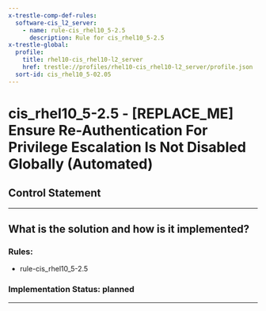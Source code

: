 ```yaml
---
x-trestle-comp-def-rules:
  software-cis_l2_server:
    - name: rule-cis_rhel10_5-2.5
      description: Rule for cis_rhel10_5-2.5
x-trestle-global:
  profile:
    title: rhel10-cis_rhel10-l2_server
    href: trestle://profiles/rhel10-cis_rhel10-l2_server/profile.json
  sort-id: cis_rhel10_5-02.05
---
```


# cis_rhel10_5-2.5 - \[REPLACE_ME\] Ensure Re-Authentication For Privilege Escalation Is Not Disabled Globally (Automated)

## Control Statement

______________________________________________________________________

## What is the solution and how is it implemented?

<!-- For implementation status enter one of: implemented, partial, planned, alternative, not-applicable -->

<!-- Note that the list of rules under ### Rules: is read-only and changes will not be captured after assembly to JSON -->

<!-- Add control implementation description here for control: cis_rhel10_5-2.5 -->

### Rules:

  - rule-cis_rhel10_5-2.5

### Implementation Status: planned

______________________________________________________________________
